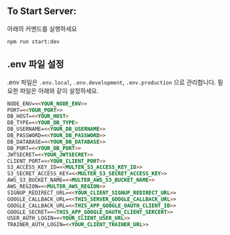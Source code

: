 ## To Start Server:

아래의 커멘드를 실행하세요

```
npm run start:dev
```

## .env 파일 설정

.env 파일은 `.env.local`, `.env.development`, `.env.production` 으로 관리합니다.
필요한 파일은 아래와 같이 설정하세요.

```md
NODE_ENV=<<YOUR_NODE_ENV>>
PORT=<<YOUR_PORT>>
DB_HOST=<<YOUR_HOST>
DB_TYPE=<<YOUR_DB_TYPE>
DB_USERNAME=<<YOUR_DB_USERNAME>>
DB_PASSWORD=<<YOUR_DB_PASSWORD>>
DB_DATABASE=<<YOUR_DB_DATABASE>>
DB_PORT=<<YOUR_DB_PORT>>
JWTSECRET=<<YOUR_JWTSECRET>>
CLIENT_PORT=<<YOUR_CLIENT_PORT>>
S3_ACCESS_KEY_ID=<<MULTER_S3_ACCESS_KEY_ID>>
S3_SECRET_ACCESS_KEY=<<MULTER_S3_SECRET_ACCESS_KEY>>
AWS_S3_BUCKET_NAME=<<MULTER_AWS_S3_BUCKET_NAME>>
AWS_REGION=<<MULTER_AWS_REGION>>
SIGNUP_REDIRECT_URL=<<YOUR_CLIENT_SIGNUP_REDIRECT_URL>>
GOOGLE_CALLBACK_URL=<<THIS_SERVER_GOOGLE_CALLBACK_URL>>
GOOGLE_CALLBACK_URL=<<THIS_APP_GOOGLE_OAUTH_CLIENT_ID>>
GOOGLE_SECRET=<<THIS_APP_GOOGLE_OAUTH_CLIENT_SERCERT>>
USER_AUTH_LOGIN=<<YOUR_CLIENT_USER_URL>>
TRAINER_AUTH_LOGIN=<<YOUR_CLIENT_TRAINER_URL>>
```

